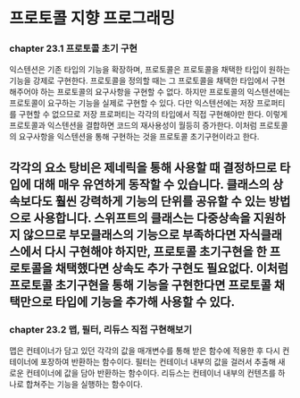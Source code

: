 # 프로토콜 지향 프로그래밍
### chapter 23.1 프로토콜 초기 구현
익스텐션은 기존 타입의 기능을 확장하며, 프로토콜은 프로토콜을 채택한 타입이 원하는 기능을 강제로 구현한다. 프로토콜을 정의할 때는 그 프로토콜을 채택한 타입에서 구현해주어야 하는 프로토콜의 요구사항을 구현할 수 없다. 하지만 프로토콜의 익스텐션에는 프로토콜이 요구하는 기능을 실제로 구현할 수 있다. 다만 익스텐션에는 저장 프로퍼티를 구현할 수 없으므로 저장 프로퍼티는 각각의 타입에서 직접 구현해야만 한다. 이렇게 프로토콜과 익스텐션을 결합하면 코드의 재사용성이 월등히 증가한다. 이처럼 프로토콜의 요구사항을 익스텐션을 통해 구현하는 것을 프로토콜 초기구현이라고 한다.

각각의 요소 탕비은 제네릭을 통해 사용할 때 결정하므로 타입에 대해 매우 유연하게 동작할 수 있습니다. 클래스의 상속보다도 훨씬 강력하게 기능의 단위를 공유할 수 있는 방법으로 사용합니다. 스위프트의 클래스는 다중상속을 지원하지 않으므로 부모클래스의 기능으로 부족하다면 자식클래스에서 다시 구현해야 하지만, 프로토콜 초기구현을 한 프로토콜을 채택했다면 상속도 추가 구현도 필요없다. 이처럼 프로토콜 초기구현을 통해 기능을 구현한다면 프로토콜 채택만으로 타입에 기능을 추가해 사용할 수 있다.
---------------------------------------------------------------------------------
### chapter 23.2 맵, 필터, 리듀스 직접 구현해보기
맵은 컨테이너가 담고 있던 각각의 값을 매개변수를 통해 받은 함수에 적용한 후 다시 컨테이너에 포장하여 반환하는 함수이다. 필터는 컨테이너 내부의 값을 걸러서 추출해 새로운 컨테이너에 값을 담아 반환하는 함수이다. 리듀스는 컨테이너 내부의 컨텐츠를 하나로 합쳐주는 기능을 실행하는 함수이다.
